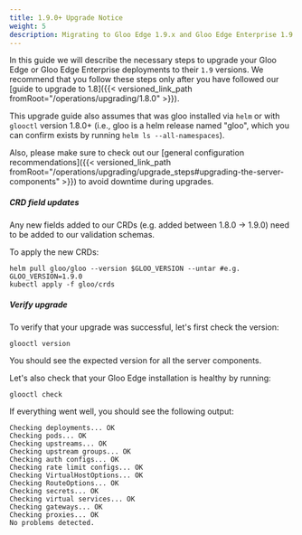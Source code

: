 ```yaml
---
title: 1.9.0+ Upgrade Notice
weight: 5
description: Migrating to Gloo Edge 1.9.x and Gloo Edge Enterprise 1.9.x
---
```


In this guide we will describe the necessary steps to upgrade your Gloo Edge or Gloo Edge Enterprise deployments to their `1.9`
versions. We recommend that you follow these steps only after you have followed our [guide to upgrade to 1.8]({{< versioned_link_path fromRoot="/operations/upgrading/1.8.0" >}}).

This upgrade guide also assumes that was gloo installed via `helm` or with `glooctl` version 1.8.0+
(i.e., gloo is a helm release named "gloo", which you can confirm exists by running `helm ls --all-namespaces`).

Also, please make sure to check out our [general configuration recommendations]({{< versioned_link_path fromRoot="/operations/upgrading/upgrade_steps#upgrading-the-server-components" >}}) to avoid downtime during upgrades.

##### CRD field updates

Any new fields added to our CRDs (e.g. added between 1.8.0 -> 1.9.0) need to be added to our validation schemas.

To apply the new CRDs:
```
helm pull gloo/gloo --version $GLOO_VERSION --untar #e.g. GLOO_VERSION=1.9.0
kubectl apply -f gloo/crds
```

##### Verify upgrade
To verify that your upgrade was successful, let's first check the version:

```shell script
glooctl version
```

You should see the expected version for all the server components.

Let's also check that your Gloo Edge installation is healthy by running:

```shell script
glooctl check
```

If everything went well, you should see the following output:

```shell script
Checking deployments... OK
Checking pods... OK
Checking upstreams... OK
Checking upstream groups... OK
Checking auth configs... OK
Checking rate limit configs... OK
Checking VirtualHostOptions... OK
Checking RouteOptions... OK
Checking secrets... OK
Checking virtual services... OK
Checking gateways... OK
Checking proxies... OK
No problems detected.
```
